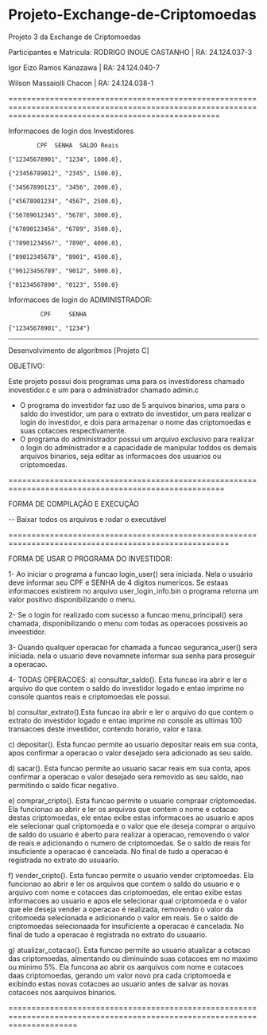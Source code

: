 # Projeto-Exchange-de-Criptomoedas
Projeto 3 da Exchange de Criptomoedas

Participantes e Matrícula: 
RODRIGO INOUE CASTANHO 	 | RA: 24.124.037-3

Igor Eizo Ramos Kanazawa | RA: 24.124.040-7 

Wilson Massaiolli Chacon | RA: 24.124.038-1 

==========================================================================================================================================================

Informacoes de login dos Investidores

        	CPF	 SENHA	SALDO Reais

	{"12345678901", "1234", 1000.0},
 
 	{"23456789012", "2345", 1500.0},
        
	{"34567890123", "3456", 2000.0},
        
	{"45678901234", "4567", 2500.0},
        
	{"56789012345", "5678", 3000.0},
        
	{"67890123456", "6789", 3500.0},
        
	{"78901234567", "7890", 4000.0},
        
	{"89012345678", "8901", 4500.0},
        
	{"90123456789", "9012", 5000.0},
        
	{"01234567890", "0123", 5500.0}


Informacoes de login do ADIMINISTRADOR:


             CPF	 SENHA

   	{"12345678901", "1234"}

---------------------------------------------------------------------------------------------------------------
Desenvolvimento de algorítmos [Projeto C]

OBJETIVO:

Este projeto possui dois programas uma para os investidoress chamado inovestidor.c e um para o administrador chamado admin.c

 - O programa do investidor faz uso de 5 arquivos binarios, uma para o saldo do investidor, um para o extrato do investidor, um para realizar o login do investidor, e dois para armazenar o nome das criptomoedas e suas cotacoes respectivamente.
 - O programa do administrador possui um arquivo exclusivo para realizar o login do administrador e a capacidade de manipular toddos os demais arquivos binarios, seja editar as informacoes dos usuarios ou criptomoedas.

		
=====================================================================================================

FORMA DE COMPILAÇÃO E EXECUÇÃO

-- Baixar todos os arquivos e rodar o executável 


======================================================================================================

FORMA DE USAR O PROGRAMA DO INVESTIDOR:

1- Ao iniciar o programa a funcao login_user() sera iniciada. Nela o usuário deve informar seu CPF e SENHA de 4 digitos numericos. Se estaas informacoes existirem no arquivo user_login_info.bin o programa retorna um valor positivo disponibilizando o menu.

2- Se o login for realizado com sucesso a funcao menu_principal() sera chamada, disponibilizando o menu com todas as operacoes possiveis ao inveestidor.

3- Quando qualquer operacao for chamada a funcao seguranca_user() sera iniciada. nela o usuario deve novamnete informar sua senha para proseguir a operacao.

4- TODAS OPERACOES:
a) consultar_saldo(). Esta funcao ira abrir e ler o arquivo do que contem o saldo do investidor logado e entao imprime no console quantos reais e criptomoedas ele possui.

b) consultar_extrato().Esta funcao ira abrir e ler o arquivo do que contem o extrato do investidor logado e entao imprime no console as ultimas 100 transacoes deste investidor, contendo horario, valor e taxa.

c) depositar(). Esta funcao permite ao usuario depositar reais em sua conta, apos confirmar a operacao o valor desejado sera adicionado as seu  saldo.

d) sacar(). Esta funcao permite ao usuario sacar reais em sua conta, apos confirmar a operacao o valor desejado sera removido as seu saldo, nao permitindo o saldo ficar negativo.

e) comprar_cripto(). Esta funcao permite o usuario compraar criptomoedas. Ela funcionao ao abrir e ler os arquivos que contem o nome e cotacao destas criptomoedas, ele entao exibe estas informacoes ao usuario e apos ele selecionar qual criptomoeda e o valor que ele deseja comprar o arquivo de saldo do usuario é aberto para realizar a operacao, removendo o valor de reais e adicionando o numero de criptomoedas. Se o saldo de reais for insuficiente a operacao é cancelada. No final de tudo a operacao é registrada no extrato do usuaario.

f) vender_cripto(). Esta funcao permite o usuario vender criptomoedas. Ela funcionao ao abrir e ler os arquivos que contem o saldo do usuario e o arquivo com nome e cotacoes das criptomoedas, ele entao exibe estas informacoes ao usuario e apos ele selecionar qual criptomoeda e o valor que ele deseja vender a operacao é realizada, removendo o valor da critomoeda selecionada e adicionando o valor em reais. Se o saldo de criptomoedas selecionaada for insuficiente a operacao é cancelada. No final de tudo a operacao é registrada no extrato do usuaario.

g) atualizar_cotacao(). Esta funcao permite ao usuario atualizar a cotacao das criptomoedas, almentando ou diminuindo suas cotacoes em no maximo ou minimo 5%. Ela funcona ao abrir os aarquivos com nome e cotacoes daas criptomoedas, gerando um valor novo pra cada criptomoeda e exibindo estas novas cotacoes ao usuario antes de salvar as novas cotacoes nos aarquivos binarios.



===========================================================================================================================

